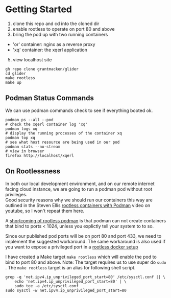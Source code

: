 # Getting Started

1. clone this repo and cd into the cloned dir
2. enable rootless to operate on port 80 and above
3. bring the pod up with two running containers
 - 'or' container: nginx as a reverse proxy
 - 'xq' container: the xqerl application
5. view localhost site 

```
gh repo clone grantmacken/glider
cd glider
make rootless
make up
```

## Podman Status Commands 

We can use podman commands check to see if everything booted ok.

```
podman ps --all --pod 
# check the xqerl container log 'xq'
podman logs xq
# display the running processes of the container xq
podman top xq
# see what host resource are being used in our pod
podman stats --no-stream
# view in browser
firefox http://localhost/xqerl
```

## On Rootlessness

In both our local development environment, and on our remote internet facing cloud instance, 
we are going to run a podman pod without root privileges.  
Good security reasons why we should run our containers this way are outlined in the Steven Ellis [rootless containers with Podman](https://www.youtube.com/watch?v=Emt4rpjHdz0) video on youtube, so I won't repeat them here.

A [shortcoming of rootless podman](https://github.com/containers/podman/blob/main/rootless.md) 
is that podman can not create containers that bind to ports < 1024,
unless you explictly tell your system to to so.

Since our published pod ports will be on port 80 and port 433, 
we need to implement the suggested workaround. The same workaround is also used if
you want to expose a privileged port in a [rootless docker setup](https://docs.docker.com/engine/security/rootless/#exposing-privileged-ports)

I have created a Make target `make rootless` which will enable the pod to bind to port 80 and above.
Note: The target requires us to use super do `sudo` .
The `make rootless` target is an alias for following shell script.

```shell
grep -q 'net.ipv4.ip_unprivileged_port_start=80' /etc/sysctl.conf || \
	echo 'net.ipv4.ip_unprivileged_port_start=80' | \
	sudo tee -a /etc/sysctl.conf
sudo sysctl -w net.ipv4.ip_unprivileged_port_start=80
```

 






